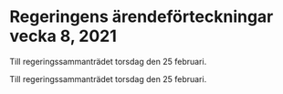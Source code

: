 # Regeringens ärendeförteckningar vecka 8, 2021

Till regeringssammanträdet torsdag den 25 februari.

Till regeringssammanträdet torsdag den 25 februari.
